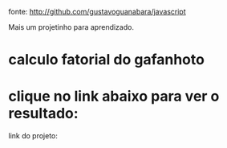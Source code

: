 fonte:  http://github.com/gustavoguanabara/javascript

Mais um projetinho para aprendizado.

# calculo fatorial do gafanhoto

# clique no link abaixo para ver o resultado:

link do projeto: 
